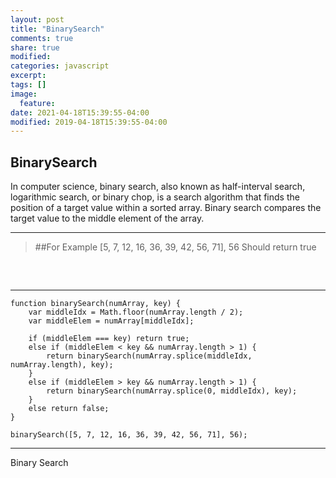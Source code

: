 ```yaml
---
layout: post
title: "BinarySearch"
comments: true
share: true
modified:
categories: javascript
excerpt:
tags: []
image:
  feature:
date: 2021-04-18T15:39:55-04:00
modified: 2019-04-18T15:39:55-04:00
---
```


## BinarySearch
In computer science, binary search, also known as half-interval search, logarithmic search, or binary chop, is a search algorithm that finds the position of a target value within a sorted array. Binary search compares the target value to the middle element of the array.
___

> ##For Example
[5, 7, 12, 16, 36, 39, 42, 56, 71], 56
Should return true<br>
##
<br>

___


~~~
function binarySearch(numArray, key) {
    var middleIdx = Math.floor(numArray.length / 2);
    var middleElem = numArray[middleIdx];
    
    if (middleElem === key) return true;
    else if (middleElem < key && numArray.length > 1) {
        return binarySearch(numArray.splice(middleIdx, numArray.length), key);
    }
    else if (middleElem > key && numArray.length > 1) {
        return binarySearch(numArray.splice(0, middleIdx), key);
    }
    else return false;
}

binarySearch([5, 7, 12, 16, 36, 39, 42, 56, 71], 56);

~~~

___

Binary Search 